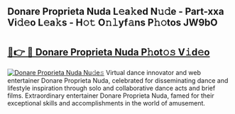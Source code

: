 ## Donare Proprieta Nuda L𝚎a𝚔ed N𝚞𝚍e - Part-xxa Vi𝚍𝚎o L𝚎a𝚔s - H𝚘𝚝 O𝚗𝚕yf𝚊ns P𝚑𝚘tos JW9bO

# <h2><a href="http://kf60mdf.oniu.top/?m=Donare+Proprieta+Nuda">🔗👉 🔴 Donare Proprieta Nuda P𝚑ot𝚘𝚜 V𝚒d𝚎o</a></h2>

[![Donare Proprieta Nuda Nu𝚍e𝚜](https://i.imgur.com/0qMVB7G.gif)](http://kf60mdf.oniu.top/?m=Donare+Proprieta+Nuda)
Virtual dance innovator and web entertainer Donare Proprieta Nuda, celebrated for disseminating dance and lifestyle inspiration through solo and collaborative dance acts and brief films. Extraordinary entertainer Donare Proprieta Nuda, famed for their exceptional skills and accomplishments in the world of amusement.  
